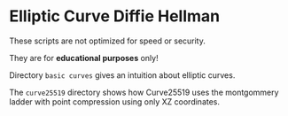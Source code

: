# Elliptic Curve Diffie Hellman
These scripts are not optimized for speed or security.

They are for **educational purposes** only!

Directory `basic curves` gives an intuition about elliptic curves.

The `curve25519` directory shows how Curve25519 uses the montgommery
ladder with point compression using only XZ coordinates.